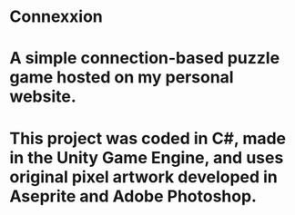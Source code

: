 # Connexxion
# A simple connection-based puzzle game hosted on my personal website.
# This project was coded in C#, made in the Unity Game Engine, and uses original pixel artwork developed in Aseprite and Adobe Photoshop.
